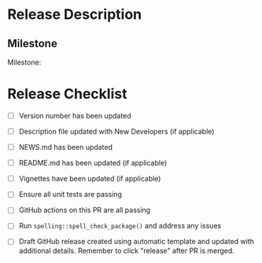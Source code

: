 # Release Description
<!--- Summarize what is being released.  -->

## Milestone
<!--- Link to the milestone for the release. ---> 
<!--- Make sure all relevant issues/PRs are included on the linked pages. --->
Milestone: 

# Release Checklist
<!--- Fill out the following Release checklist -->

- [ ] Version number has been updated
- [ ] Description file updated with New Developers (if applicable)
- [ ] NEWS.md has been updated
- [ ] README.md has been updated (if applicable)
- [ ] Vignettes have been updated (if applicable)
- [ ] Ensure all unit tests are passing
- [ ] GitHub actions on this PR are all passing
- [ ] Run `spelling::spell_check_package()` and address any issues
- [ ] Draft GitHub release created using automatic template and updated with additional details. Remember to click "release" after PR is merged.

